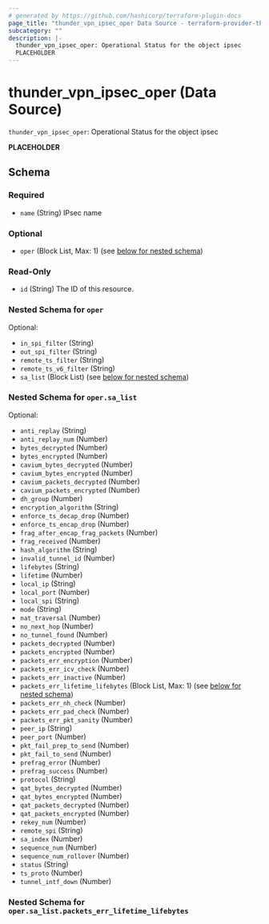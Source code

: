 ```yaml
---
# generated by https://github.com/hashicorp/terraform-plugin-docs
page_title: "thunder_vpn_ipsec_oper Data Source - terraform-provider-thunder"
subcategory: ""
description: |-
  thunder_vpn_ipsec_oper: Operational Status for the object ipsec
  PLACEHOLDER
---
```


# thunder_vpn_ipsec_oper (Data Source)

`thunder_vpn_ipsec_oper`: Operational Status for the object ipsec

__PLACEHOLDER__



<!-- schema generated by tfplugindocs -->
## Schema

### Required

- `name` (String) IPsec name

### Optional

- `oper` (Block List, Max: 1) (see [below for nested schema](#nestedblock--oper))

### Read-Only

- `id` (String) The ID of this resource.

<a id="nestedblock--oper"></a>
### Nested Schema for `oper`

Optional:

- `in_spi_filter` (String)
- `out_spi_filter` (String)
- `remote_ts_filter` (String)
- `remote_ts_v6_filter` (String)
- `sa_list` (Block List) (see [below for nested schema](#nestedblock--oper--sa_list))

<a id="nestedblock--oper--sa_list"></a>
### Nested Schema for `oper.sa_list`

Optional:

- `anti_replay` (String)
- `anti_replay_num` (Number)
- `bytes_decrypted` (Number)
- `bytes_encrypted` (Number)
- `cavium_bytes_decrypted` (Number)
- `cavium_bytes_encrypted` (Number)
- `cavium_packets_decrypted` (Number)
- `cavium_packets_encrypted` (Number)
- `dh_group` (Number)
- `encryption_algorithm` (String)
- `enforce_ts_decap_drop` (Number)
- `enforce_ts_encap_drop` (Number)
- `frag_after_encap_frag_packets` (Number)
- `frag_received` (Number)
- `hash_algorithm` (String)
- `invalid_tunnel_id` (Number)
- `lifebytes` (String)
- `lifetime` (Number)
- `local_ip` (String)
- `local_port` (Number)
- `local_spi` (String)
- `mode` (String)
- `nat_traversal` (Number)
- `no_next_hop` (Number)
- `no_tunnel_found` (Number)
- `packets_decrypted` (Number)
- `packets_encrypted` (Number)
- `packets_err_encryption` (Number)
- `packets_err_icv_check` (Number)
- `packets_err_inactive` (Number)
- `packets_err_lifetime_lifebytes` (Block List, Max: 1) (see [below for nested schema](#nestedblock--oper--sa_list--packets_err_lifetime_lifebytes))
- `packets_err_nh_check` (Number)
- `packets_err_pad_check` (Number)
- `packets_err_pkt_sanity` (Number)
- `peer_ip` (String)
- `peer_port` (Number)
- `pkt_fail_prep_to_send` (Number)
- `pkt_fail_to_send` (Number)
- `prefrag_error` (Number)
- `prefrag_success` (Number)
- `protocol` (String)
- `qat_bytes_decrypted` (Number)
- `qat_bytes_encrypted` (Number)
- `qat_packets_decrypted` (Number)
- `qat_packets_encrypted` (Number)
- `rekey_num` (Number)
- `remote_spi` (String)
- `sa_index` (Number)
- `sequence_num` (Number)
- `sequence_num_rollover` (Number)
- `status` (String)
- `ts_proto` (Number)
- `tunnel_intf_down` (Number)

<a id="nestedblock--oper--sa_list--packets_err_lifetime_lifebytes"></a>
### Nested Schema for `oper.sa_list.packets_err_lifetime_lifebytes`


